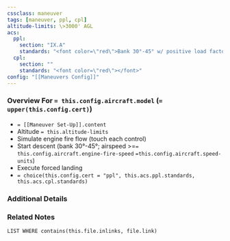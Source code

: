 ```yaml
---
cssclass: maneuver
tags: [maneuver, ppl, cpl]
altitude-limits: \>3000' AGL
acs:
  ppl: 
    section: "IX.A"
    standards: "<font color=\"red\">Bank 30°-45° w/ positive load factor</font>"
  cpl: 
    section: ""
    standards: "<font color=\"red\"></font>"
config: "[[Maneuvers Config]]"
---
```

### Overview For `= this.config.aircraft.model` (`= upper(this.config.cert)`)
- `= [[Maneuver Set-Up]].content`
- Altitude `= this.altitude-limits`
- Simulate engine fire flow (touch each control)
- Start descent (bank 30°-45°; airspeed >=`= this.config.aircraft.engine-fire-speed` `=this.config.aircraft.speed-units`)
- Execute forced landing
- `= choice(this.config.cert = "ppl", this.acs.ppl.standards, this.acs.cpl.standards)`

### Additional Details

### Related Notes
```dataview
LIST WHERE contains(this.file.inlinks, file.link)
```
